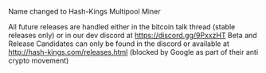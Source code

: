 Name changed to Hash-Kings Multipool Miner

All future releases are handled either in the bitcoin talk thread (stable releases only)
or in our dev discord at
https://discord.gg/9PxxzHT
Beta and Release Candidates can only be found in the discord
or available at http://hash-kings.com/releases.html (blocked by Google as part of their anti crypto movement)
